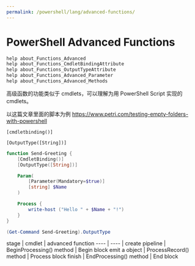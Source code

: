 ```yaml
---
permalink: /powershell/lang/advanced-functions/
---
```


# PowerShell Advanced Functions

```powershell
help about_Functions_Advanced
help about_Functions_CmdletBindingAttribute
help about_Functions_OutputTypeAttribute
help about_Functions_Advanced_Parameter
help about_Functions_Advanced_Methods
```

高级函数的功能类似于 cmdlets，可以理解为用 PowerShell Script 实现的 cmdlets。

以这篇文章里面的脚本为例
<https://www.petri.com/testing-empty-folders-with-powershell>

`[cmdletbinding()]`


`[OutputType([String])]`

```powershell
function Send-Greeting {
    [CmdletBinding()]
    [OutputType([String])]

    Param(
        [Parameter(Mandatory=$true)]
        [string] $Name
    )

    Process {
        write-host ("Hello " + $Name + "!")
    }
}

(Get-Command Send-Greeting).OutputType

```


stage | cmdlet |  advanced function
----  | ----   |
create pipeline | BeginProcessing() method | Begin block
emit a object | ProcessRecord() method  | Process block
finish | EndProcessing() method | End block
